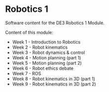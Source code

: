 # Robotics 1

Software content for the DE3 Robotics 1 Module.

Content of this module:
- Week 1 - Introduction to Robotics
- Week 2 - Robot kinematics
- Week 3 - Robot dynamics & control
- Week 4 - Motion planning (part 1)
- Week 5 - Motion planning (part 2)
- Week 6 - Robot ethics debate
- Week 7 - ROS
- Week 8 - Robot kinematics in 3D (part 1)
- Week 9 - Robot kinematics in 3D (part 2)

